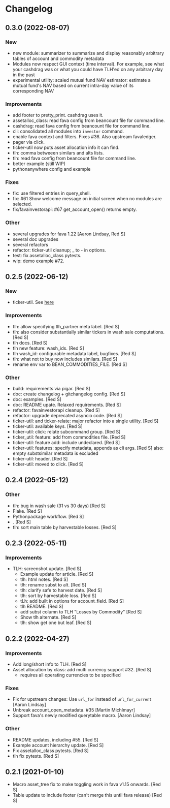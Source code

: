 # Changelog

## 0.3.0 (2022-08-07)
### New

- new module: summarizer to summarize and display reasonably arbitrary tables of account
  and commodity metadata
- Modules now respect GUI context (time interval). For example, see what your cashdrag
  was or what you could have TLH'ed on any arbitrary day in the past
- experimental utility: scaled mutual fund NAV estimator: estimate a mutual fund's NAV
  based on current intra-day value of its corresponding NAV

### Improvements

- add footer to pretty_print. cashdrag uses it.
- assetalloc_class: read fava config from beancount file for command line.
- cashdrag: read fava config from beancount file for command line.
- cli: consolidated all modules into `investor` command.
- enable fava context and filters. Fixes #36. Also upstream favaledger.
- pager via click.
- ticker-util now puts asset allocation info it can find.
- tlh: comma betweeen similars and alts lists.
- tlh: read fava config from beancount file for command line.
- better example (still WIP)
- pythonanywhere config and example

### Fixes

- fix: use filtered entries in query_shell.
- fix: #61 Show welcome message on initial screen when no modules are selected.
- fix/favainvestorapi: #67 get_account_open() returns empty.

### Other

- several upgrades for fava 1.22 [Aaron Lindsay, Red S]
- several doc upgrades
- several refactors
- refactor: ticker-util cleanup; _ to - in options.
- test: fix assetalloc_class pytests.
- wip: demo example #72.


## 0.2.5 (2022-06-12)
### New
- ticker-util. See [here](https://groups.google.com/g/beancount/c/eewOW4HQKOI)

### Improvements
- tlh: allow specifying tlh_partner meta label. [Red S]
- tlh: also consider substantially similar tickers in wash sale computations. [Red S]
- tlh docs. [Red S]
- tlh new feature: wash_ids. [Red S]
- tlh wash_id: configurable metadata label, bugfixes. [Red S]
- tlh: what not to buy now includes similars. [Red S]
- rename env var to BEAN_COMMODITIES_FILE. [Red S]


### Other

- build: requirements via pigar. [Red S]
- doc: create changelog + gitchangelog config. [Red S]
- doc: examples. [Red S]
- doc: README upate. Relaxed requirements. [Red S]
- refactor: favainvestorapi cleanup. [Red S]
- refactor: upgrade deprecated asyncio code. [Red S]
- ticker-util: and ticker-relate: major refactor into a single utility. [Red S]
- ticker-util: available keys. [Red S]
- ticker-util: click: relate subcommand group. [Red S]
- ticker_util: feature: add from commodities file. [Red S]
- ticker-util: feature add: include undeclared. [Red S]
- ticker-util: features: specify metadata, appends as cli args. [Red S] also: empty substsimilar metadata is excluded
- ticker-util: header. [Red S]
- ticker-util: moved to click. [Red S]


## 0.2.4 (2022-05-12)


### Other

- tlh: bug in wash sale (31 vs 30 days) [Red S]
- Flake. [Red S]
- Pythonpackage workflow. [Red S]
- . [Red S]
- tlh: sort main table by harvestable losses. [Red S]

## 0.2.3 (2022-05-11)


### Improvements

- TLH: screenshot update. [Red S]
  - Example update for article. [Red S]
  - tlh: html notes. [Red S]
  - tlh: rename subst to alt. [Red S]
  - tlh: clarify safe to harvest date. [Red S]
  - tlh: sort by harvestable loss. [Red S]
  - tLh: add built in options for account_field. [Red S]
  - tlh README. [Red S]
  - add subst column to TLH "Losses by Commodity" [Red S]
  - Show tlh alternate. [Red S]
  - tlh: show get one but leaf. [Red S]


## 0.2.2 (2022-04-27)
### Improvements
- Add long/short info to TLH. [Red S]
- Asset allocation by class: add multi currency support #32. [Red S]
  - requires all operating currencies to be specified

### Fixes
- Fix for upstream changes: Use `url_for` instead of `url_for_current` [Aaron Lindsay]
- Unbreak account_open_metadata. #35 [Martin Michlmayr]
- Support fava's newly modified querytable macro. [Aaron Lindsay]

### Other
- README updates, including #55. [Red S]
- Example account hierarchy update. [Red S]
- Fix assetalloc_class pytests. [Red S]
- tlh fix pytests. [Red S]

## 0.2.1 (2021-01-10)
- Macro asset_tree fix to make toggling work in fava v1.15 onwards. [Red S]
- Table update to include footer (can't merge this until fava release) [Red S]
